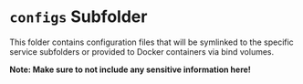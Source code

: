 # `configs` Subfolder

This folder contains configuration files that will be symlinked to the specific service subfolders or provided to Docker containers via bind volumes.

**Note: Make sure to not include any sensitive information here!**
